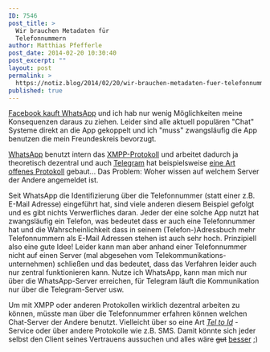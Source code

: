```yaml
---
ID: 7546
post_title: >
  Wir brauchen Metadaten für
  Telefonnummern
author: Matthias Pfefferle
post_date: 2014-02-20 10:30:40
post_excerpt: ""
layout: post
permalink: >
  https://notiz.blog/2014/02/20/wir-brauchen-metadaten-fuer-telefonnummern/
published: true
---
```

<a href="http://netzwertig.com/2014/02/19/zuckerberg-bekommt-wieder-was-er-will-facebook-uebernimmt-whatsapp-fuer-bis-zu-19-milliarden-dollar/">Facebook kauft WhatsApp</a> und ich hab nur wenig Möglichkeiten meine Konsequenzen daraus zu ziehen. Leider sind alle aktuell populären "Chat" Systeme direkt an die App gekoppelt und ich "muss" zwangsläufig die App benutzen die mein Freundeskreis bevorzugt.

<a href="http://www.whatsapp.com/">WhatsApp</a> benutzt intern das <a href="http://de.wikipedia.org/wiki/WhatsApp#cite_note-10">XMPP-Protokoll</a> und arbeitet dadurch ja theoretisch dezentral und auch <a href="https://telegram.org">Telegram</a> hat beispielsweise <a href="https://core.telegram.org/mtproto">eine Art offenes Protokoll</a> gebaut... Das Problem: Woher wissen auf welchem Server der Andere angemeldet ist.

Seit WhatsApp die Identifizierung über die Telefonnummer (statt einer z.B. E-Mail Adresse) eingeführt hat, sind viele anderen diesem Beispiel gefolgt und es gibt nichts Verwerfliches daran. Jeder der eine solche App nutzt hat zwangsläufig ein Telefon, was bedeutet dass er auch eine Telefonnummer hat und die Wahrscheinlichkeit dass in seinem (Telefon-)Adressbuch mehr Telefonnummern als E-Mail Adressen stehen ist auch sehr hoch. Prinzipiell also eine gute Idee! Leider kann man aber anhand einer Telefonnummer nicht auf einen Server (mal abgesehen vom Telekommunikations-unternehmen) schließen und das bedeutet, dass das Verfahren leider auch nur zentral funktionieren kann. Nutze ich WhatsApp, kann man mich nur über die WhatsApp-Server erreichen, für Telegram läuft die Kommunikation nur über die Telegram-Server usw.

Um mit XMPP oder anderen Protokollen wirklich dezentral arbeiten zu können, müsste man über die Telefonnummer erfahren können welchen Chat-Server der Andere benutzt. Vielleicht über so eine Art <a href="http://notiz.blog/2008/07/27/email-address-to-url-transformation/"><em>Tel to Id</em></a> - Service oder über andere Protokolle wie z.B. SMS. Damit könnte sich jeder selbst den Client seines Vertrauens aussuchen und alles wäre <del datetime="2014-02-20T08:59:56+00:00">gut</del> <ins datetime="2014-02-20T08:59:56+00:00">besser</ins> ;)